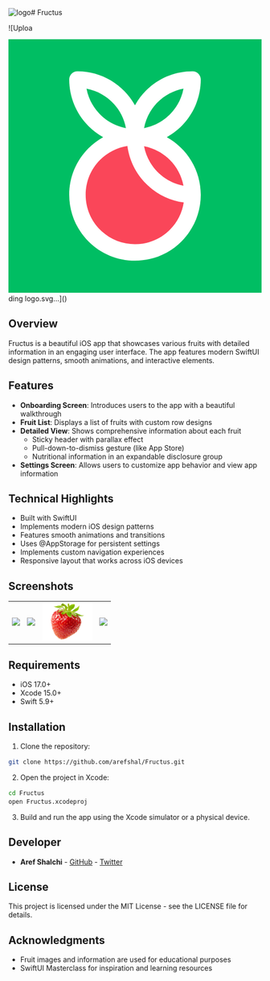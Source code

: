![logo](https://github.com/user-attachments/assets/e1e32e48-c49c-4038-9ba9-5a149f7b90a9)# Fructus

![Uploa<?xml version="1.0" encoding="UTF-8" standalone="no"?>
<!DOCTYPE svg PUBLIC "-//W3C//DTD SVG 1.1//EN" "http://www.w3.org/Graphics/SVG/1.1/DTD/svg11.dtd">
<svg width="100%" height="100%" viewBox="0 0 512 512" version="1.1" xmlns="http://www.w3.org/2000/svg" xmlns:xlink="http://www.w3.org/1999/xlink" xml:space="preserve" xmlns:serif="http://www.serif.com/" style="fill-rule:evenodd;clip-rule:evenodd;stroke-linejoin:round;stroke-miterlimit:2;">
    <g id="logo" transform="matrix(4.14716,0,0,4.14716,35.5784,35.1353)">
        <g transform="matrix(1.89041,0,0,1.89041,-1000.46,-489.195)">
            <rect x="524.692" y="254.296" width="65.308" height="65.308" style="fill:rgb(0,190,99);"/>
        </g>
        <g transform="matrix(0.306278,0,0,0.306278,-126.469,-54.1147)">
            <g transform="matrix(-0.780782,0.624804,0.624804,0.780782,655.835,262.432)">
                <path d="M13.999,-39.898C42.276,-39.899 65.198,-29.868 65.199,-17.495C65.2,-5.12 42.276,4.91 13.999,4.91C-14.278,4.91 -37.202,-5.119 -37.202,-17.493C-37.202,-29.866 -14.278,-39.897 13.999,-39.898" style="fill:rgb(0,190,99);fill-rule:nonzero;"/>
            </g>
            <g transform="matrix(0.707107,0.707107,0.707107,-0.707107,523.861,259.322)">
                <path d="M12.035,-4.985C37.844,-4.986 58.765,2.635 58.765,12.035C58.765,21.436 37.843,29.056 12.035,29.056C-13.772,29.056 -34.694,21.436 -34.695,12.035C-34.694,2.635 -13.773,-4.986 12.035,-4.985" style="fill:rgb(0,190,99);fill-rule:nonzero;"/>
            </g>
            <g transform="matrix(-0.624793,-0.78079,-0.78079,0.624793,609.497,345.657)">
                <path d="M-17.493,-36.403C10.784,-36.403 33.707,-26.372 33.708,-13.999C33.708,-1.625 10.784,8.405 -17.493,8.405C-45.771,8.405 -68.694,-1.625 -68.693,-13.999C-68.693,-26.372 -45.77,-36.402 -17.493,-36.403" style="fill:rgb(250,70,89);fill-rule:nonzero;"/>
            </g>
            <g transform="matrix(0.0414072,0.999142,0.999142,-0.0414072,599.744,293.586)">
                <path d="M101.222,-100.682C149.087,-102.666 189.496,-65.472 191.48,-17.608C193.464,30.257 117.916,104.966 101.222,60.062C82.909,10.807 19.864,-9.646 18.275,-19.946C10.965,-67.29 53.357,-98.699 101.222,-100.682" style="fill:rgb(250,70,89);fill-rule:nonzero;"/>
            </g>
            <g transform="matrix(1,0,0,1,509.253,473.598)">
                <path d="M0,-246.058C31.75,-240.127 56.827,-215.048 62.757,-183.301C31.006,-189.23 5.93,-214.309 0,-246.058M21.654,-132.752C33.593,-144.691 48.701,-152.305 65.078,-154.827C68.208,-131.552 78.983,-110.665 94.824,-94.824C110.665,-78.983 131.552,-68.209 154.827,-65.078C152.304,-48.701 144.69,-33.593 132.751,-21.654C117.915,-6.818 98.187,1.355 77.203,1.354C56.22,1.354 36.491,-6.817 21.654,-21.654C6.816,-36.492 -1.354,-56.221 -1.354,-77.203C-1.355,-98.187 6.817,-117.915 21.654,-132.752M132.727,-132.726C143.708,-121.745 151.441,-107.526 154.406,-91.652C122.659,-97.582 97.582,-122.659 91.651,-154.407C107.526,-151.442 121.744,-143.709 132.727,-132.726M91.632,-183.298C94.495,-198.781 101.933,-213.031 113.306,-224.404C124.678,-235.776 138.928,-243.215 154.41,-246.077C148.486,-214.311 123.397,-189.223 91.632,-183.298M-27.54,-260.506C-27.539,-231.628 -15.793,-205.441 3.173,-186.475C10.067,-179.581 17.926,-173.656 26.511,-168.887C18.044,-164.19 10.173,-158.304 3.138,-151.268C-16.645,-131.486 -27.539,-105.182 -27.539,-77.205C-27.541,-49.226 -16.646,-22.922 3.138,-3.138C22.921,16.646 49.226,27.541 77.205,27.539C105.182,27.539 131.486,16.644 151.268,-3.138C171.052,-22.922 181.946,-49.226 181.946,-77.203C181.948,-116.604 160.073,-150.975 127.841,-168.854C160.073,-186.734 181.946,-221.106 181.946,-260.503C181.946,-267.736 176.086,-273.597 168.853,-273.597C140.876,-273.597 114.572,-262.703 94.79,-242.92C87.754,-235.885 81.867,-228.013 77.17,-219.547C59.281,-251.748 24.926,-273.596 -14.448,-273.598C-21.679,-273.599 -27.541,-267.736 -27.54,-260.506" style="fill:white;fill-rule:nonzero;"/>
            </g>
        </g>
    </g>
</svg>
ding logo.svg…]()


## Overview

Fructus is a beautiful iOS app that showcases various fruits with detailed information in an engaging user interface. The app features modern SwiftUI design patterns, smooth animations, and interactive elements.

## Features

- **Onboarding Screen**: Introduces users to the app with a beautiful walkthrough
- **Fruit List**: Displays a list of fruits with custom row designs
- **Detailed View**: Shows comprehensive information about each fruit
  - Sticky header with parallax effect
  - Pull-down-to-dismiss gesture (like App Store)
  - Nutritional information in an expandable disclosure group
- **Settings Screen**: Allows users to customize app behavior and view app information

## Technical Highlights

- Built with SwiftUI
- Implements modern iOS design patterns
- Features smooth animations and transitions
- Uses @AppStorage for persistent settings
- Implements custom navigation experiences
- Responsive layout that works across iOS devices

## Screenshots

<table>
  <tr>
    <td>
      <img src="https://github.com/user-attachments/assets/9560aff0-c1af-45c3-aa02-5be157e00f2a" width="100" />
    </td>
    <td>
      <img src="https://github.com/user-attachments/assets/aff85b45-085d-4939-8391-746a625cfe15" width="100" />
    </td>
    <td>
      <img src="https://raw.githubusercontent.com/arefshal/Fructus/main/Fructus/Assets.xcassets/Fruits/strawberry.imageset/strawberry.png" width="100" />
    </td>
    <td>
      <img src="https://github.com/user-attachments/assets/457669f5-331e-4415-bf16-9c758023f1f3" width="100" />
    </td>
  </tr>
</table>

## Requirements

- iOS 17.0+
- Xcode 15.0+
- Swift 5.9+

## Installation

1. Clone the repository:
```bash
git clone https://github.com/arefshal/Fructus.git
```

2. Open the project in Xcode:
```bash
cd Fructus
open Fructus.xcodeproj
```

3. Build and run the app using the Xcode simulator or a physical device.

## Developer

- **Aref Shalchi** - [GitHub](https://github.com/arefshal) - [Twitter](https://twitter.com/arefshalchi)

## License

This project is licensed under the MIT License - see the LICENSE file for details.

## Acknowledgments

- Fruit images and information are used for educational purposes
- SwiftUI Masterclass for inspiration and learning resources

